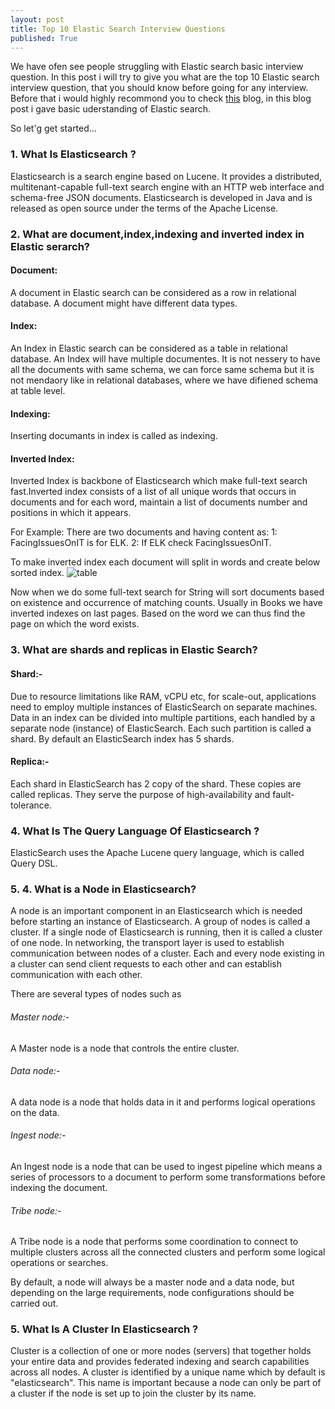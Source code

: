 ```yaml
---
layout: post
title: Top 10 Elastic Search Interview Questions
published: True
---
```


We have ofen see people struggling with Elastic search basic interview question. In this post i will try to give you what are the top
10 Elastic search interview question, that you should know before going for any interview. Before that i would highly recommond you to 
check [this](http://nitin-panwar.github.io/Elasticsearch-tutorial-for-beginners-using-Python/) blog, in this blog post i gave basic 
uderstanding of Elastic search. 

So let'g get started...

### 1. What Is Elasticsearch ?

Elasticsearch is a search engine based on Lucene. It provides a distributed, multitenant-capable full-text search engine with an HTTP web interface and schema-free JSON documents. Elasticsearch is developed in Java and is released as open source under the terms of the Apache License.


### 2.  What are document,index,indexing and inverted index in Elastic serarch?
#### Document: 
A document in Elastic search can be considered as a row in relational database. A document might have different data types. 

#### Index: 
An Index in Elastic search can be considered as a table in relational database. An Index will have multiple documentes. It is 
not nessery to have all the documents with same schema, we can force same schema but it is not mendaory like in relational 
databases, where we have difiened schema at table level. 

#### Indexing: 
Inserting documants in index is called as indexing. 

#### Inverted Index:
Inverted Index is backbone of Elasticsearch which make full-text search fast.Inverted index consists of a list of all unique words that occurs in documents and for each word, maintain a list of documents number and positions in which it appears.

For Example: There are two documents and having content as:
1: FacingIssuesOnIT is for ELK.
2: If ELK check FacingIssuesOnIT.

To make inverted index each document will split in words and create below sorted index.
![table](https://i.imgur.com/loapMVe.png)

Now when we do some full-text search for String will sort documents based on existence and occurrence of matching counts.
Usually in Books we have inverted indexes on last pages. Based on the word we can thus find the page on which the word exists.




### 3. What are shards and replicas in Elastic Search?

#### Shard:-
Due to resource limitations like RAM, vCPU etc, for scale-out, applications need to employ multiple instances of ElasticSearch on separate machines. Data in an index can be divided into multiple partitions, each handled by a separate node (instance) of ElasticSearch. Each such partition is called a shard. By default an ElasticSearch index has 5 shards.

#### Replica:-
Each shard in ElasticSearch has 2 copy of the shard. These copies are called replicas. They serve the purpose of high-availability and fault-tolerance.


### 4. What Is The Query Language Of Elasticsearch ?

ElasticSearch uses the Apache Lucene query language, which is called Query DSL.

### 5. 4. What is a Node in Elasticsearch?

A node is an important component in an Elasticsearch which is needed before starting an instance of Elasticsearch. A group of nodes is called a cluster. If a single node of Elasticsearch is running, then it is called a cluster of one node. In networking, the transport layer is used to establish communication between nodes of a cluster. Each and every node existing in a cluster can send client requests to each other and can establish communication with each other.

There are several types of nodes such as 

###### Master node:-
A Master node is a node that controls the entire cluster. 

###### Data node:-

A data node is a node that holds data in it and performs logical operations on the data.

###### Ingest node:-

An Ingest node is a node that can be used to ingest pipeline which means a series of processors to a document to perform some transformations before indexing the document. 

###### Tribe node:-
A Tribe node is a node that performs some coordination to connect to multiple clusters across all the connected clusters and perform some logical operations or searches. 

By default, a node will always be a master node and a data node, but depending on the large requirements, node configurations should be carried out.



### 5. What Is A Cluster In Elasticsearch ?

Cluster is a collection of one or more nodes (servers) that together holds your entire data and provides federated indexing and search capabilities across all nodes. A cluster is identified by a unique name which by default is "elasticsearch". This name is important because a node can only be part of a cluster if the node is set up to join the cluster by its name.


















